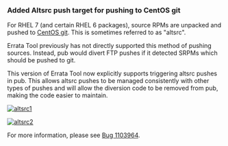 ### Added Altsrc push target for pushing to CentOS git

For RHEL 7 (and certain RHEL 6 packages), source RPMs are unpacked
and pushed to [CentOS git](https://git.centos.org).  This is
sometimes referred to as "altsrc".

Errata Tool previously has not directly supported this method of
pushing sources.  Instead, pub would divert FTP pushes if it
detected SRPMs which should be pushed to git.

This version of Errata Tool now explicitly supports triggering
altsrc pushes in pub.  This allows altsrc pushes to be managed
consistently with other types of pushes and will allow the
diversion code to be removed from pub, making the code easier
to maintain.

[![altsrc1](images/3.10.0/altsrc1.png)](images/3.10.0/altsrc1.png)

[![altsrc2](images/3.10.0/altsrc2.png)](images/3.10.0/altsrc2.png)

For more information, please see
[Bug 1103964](https://bugzilla.redhat.com/show_bug.cgi?id=1103964).

